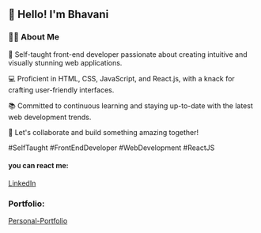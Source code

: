 ## 👋 Hello! I'm Bhavani

### 🙋‍♀️ About Me

👋 Self-taught front-end developer passionate about creating intuitive and visually stunning web applications.

💻 Proficient in HTML, CSS, JavaScript, and React.js, with a knack for crafting user-friendly interfaces.

📚 Committed to continuous learning and staying up-to-date with the latest web development trends.

🚀 Let's collaborate and build something amazing together!

#SelfTaught #FrontEndDeveloper #WebDevelopment #ReactJS

#### you can react me:

[LinkedIn](https://www.linkedin.com/in/bhavani-bolloju-9ba34b241)
</br>
### Portfolio: 
[Personal-Portfolio](https://portfolio-bhavani.web.app/)


<!--
**Bhavani-Bolloju/Bhavani-Bolloju** is a ✨ _special_ ✨ repository because its `README.md` (this file) appears on your GitHub profile.

Here are some ideas to get you started:

- 🔭 I’m currently working on ...
- 🌱 I’m currently learning ...
- 👯 I’m looking to collaborate on ...
- 🤔 I’m looking for help with ...
- 💬 Ask me about ...
- 📫 How to reach me: ...
- 😄 Pronouns: ...
- ⚡ Fun fact: ...
-->
